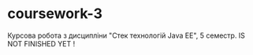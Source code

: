 # coursework-3
Курсова робота з дисципліни "Стек технологій Java EE", 5 семестр.
IS NOT FINISHED YET !
